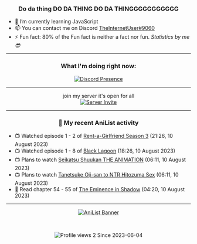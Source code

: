 <div align="center">

### Do da thing DO DA THING DO DA THINGGGGGGGGGGG
</div>

- 🌱 I’m currently learning JavaScript
- 📫 You can contact me on Discord [TheInternetUser#9060](https://discord.com/users/534117072796385300)
- ⚡ Fun fact: 80% of the Fun fact is neither a fact nor fun. _Statistics by me 😎_
<hr>

<div align="center">

### What I'm doing right now:
[![Discord Presence](https://lanyard.cnrad.dev/api/534117072796385300)](https://discord.com/users/534117072796385300)
<hr>

join my server it's open for all <br>
[![Server Invite](https://invidget.switchblade.xyz/bfYgVHxrSs)](https://discord.gg/bfYgVHxrSs)

<hr>
  
### 🌸 My recent AniList activity

</div>

<!-- ANILIST_ACTIVITY:start -->

-   📺 Watched episode 1 - 2 of [Rent-a-Girlfriend Season 3](https://anilist.co/anime/154745) (21:26, 10 August 2023)
-   📺 Watched episode 1 - 8 of [Black Lagoon](https://anilist.co/anime/889) (18:26, 10 August 2023)
-   📺 Plans to watch [Seikatsu Shuukan THE ANIMATION](https://anilist.co/anime/106578) (06:11, 10 August 2023)
-   📺 Plans to watch [Tanetsuke Oji-san to NTR Hitozuma Sex](https://anilist.co/anime/164297) (06:11, 10 August 2023)
-   📖 Read chapter 54 - 55 of [The Eminence in Shadow](https://anilist.co/manga/106758) (04:20, 10 August 2023)

<!-- ANILIST_ACTIVITY:end -->
<hr>

<div align="center">

[![AniList Banner](https://img.anili.st/User/929966)](https://anilist.co/user/TheInternetUser)

<!-- ![Profile views](https://gpvc.arturio.dev/TheInternetUse7) Since 2023-01-09 -->
<br>

![Profile views 2](https://eng8ov7sekpf7ov.m.pipedream.net) Since 2023-06-04

</div>
